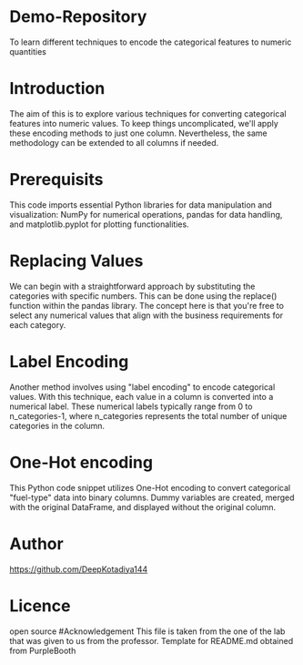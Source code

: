 # Demo-Repository
To learn different techniques to encode the categorical features to numeric quantities
# Introduction
The aim of this is to explore various techniques for converting categorical features into numeric values. To keep things uncomplicated, we'll apply these encoding methods to just one column. Nevertheless, the same methodology can be extended to all columns if needed.
# Prerequisits
This code imports essential Python libraries for data manipulation and visualization: NumPy for numerical operations, pandas for data handling, and matplotlib.pyplot for plotting functionalities.
# Replacing Values
We can begin with a straightforward approach by substituting the categories with specific numbers. This can be done using the replace() function within the pandas library. The concept here is that you're free to select any numerical values that align with the business requirements for each category.
# Label Encoding
Another method involves using "label encoding" to encode categorical values. With this technique, each value in a column is converted into a numerical label. These numerical labels typically range from 0 to n_categories-1, where n_categories represents the total number of unique categories in the column.
# One-Hot encoding
This Python code snippet utilizes One-Hot encoding to convert categorical "fuel-type" data into binary columns. Dummy variables are created, merged with the original DataFrame, and displayed without the original column.
# Author
https://github.com/DeepKotadiya144
# Licence
open source
#Acknowledgement
This file is taken from the one of the lab that was given to us from the professor.
Template for README.md obtained from PurpleBooth

